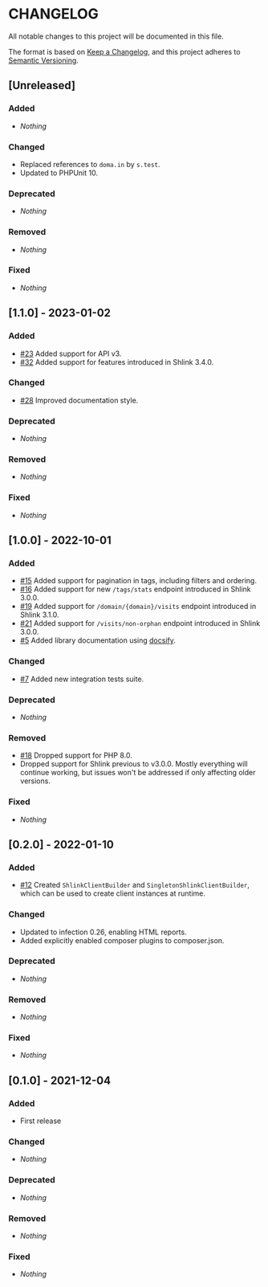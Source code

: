 # CHANGELOG

All notable changes to this project will be documented in this file.

The format is based on [Keep a Changelog](https://keepachangelog.com), and this project adheres to [Semantic Versioning](https://semver.org).

## [Unreleased]
### Added
* *Nothing*

### Changed
* Replaced references to `doma.in` by `s.test`.
* Updated to PHPUnit 10.

### Deprecated
* *Nothing*

### Removed
* *Nothing*

### Fixed
* *Nothing*


## [1.1.0] - 2023-01-02
### Added
* [#23](https://github.com/shlinkio/shlink-php-client/issues/23) Added support for API v3.
* [#32](https://github.com/shlinkio/shlink-php-client/issues/32) Added support for features introduced in Shlink 3.4.0.

### Changed
* [#28](https://github.com/shlinkio/shlink-php-client/issues/28) Improved documentation style.

### Deprecated
* *Nothing*

### Removed
* *Nothing*

### Fixed
* *Nothing*


## [1.0.0] - 2022-10-01
### Added
* [#15](https://github.com/shlinkio/shlink-php-client/issues/15) Added support for pagination in tags, including filters and ordering.
* [#16](https://github.com/shlinkio/shlink-php-client/issues/16) Added support for new `/tags/stats` endpoint introduced in Shlink 3.0.0.
* [#19](https://github.com/shlinkio/shlink-php-client/issues/19) Added support for `/domain/{domain}/visits` endpoint introduced in Shlink 3.1.0.
* [#21](https://github.com/shlinkio/shlink-php-client/issues/21) Added support for `/visits/non-orphan` endpoint introduced in Shlink 3.0.0.
* [#5](https://github.com/shlinkio/shlink-php-client/issues/5) Added library documentation using [docsify](https://docsify.js.org/).

### Changed
* [#7](https://github.com/shlinkio/shlink-php-client/issues/7) Added new integration tests suite.

### Deprecated
* *Nothing*

### Removed
* [#18](https://github.com/shlinkio/shlink-php-client/issues/18) Dropped support for PHP 8.0.
* Dropped support for Shlink previous to v3.0.0. Mostly everything will continue working, but issues won't be addressed if only affecting older versions.

### Fixed
* *Nothing*


## [0.2.0] - 2022-01-10
### Added
* [#12](https://github.com/shlinkio/shlink-php-client/issues/12) Created `ShlinkClientBuilder` and `SingletonShlinkClientBuilder`, which can be used to create client instances at runtime.

### Changed
* Updated to infection 0.26, enabling HTML reports.
* Added explicitly enabled composer plugins to composer.json.

### Deprecated
* *Nothing*

### Removed
* *Nothing*

### Fixed
* *Nothing*


## [0.1.0] - 2021-12-04
### Added
* First release

### Changed
* *Nothing*

### Deprecated
* *Nothing*

### Removed
* *Nothing*

### Fixed
* *Nothing*
